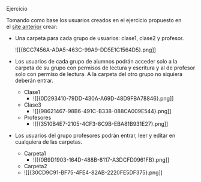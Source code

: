 Ejercicio

Tomando como base los usuarios creados en el ejercicio propuesto en el [site anterior](https://sites.google.com/lagunadejoatzel.org/usuariosygruposwindows) crear:

- Una carpeta para cada grupo de usuarios: clase1, clase2 y profesor.
  
  ![[{8CC7456A-ADA5-463C-99A9-DD5E1C1564D5}.png]]
    
- Los usuarios de cada grupo de alumnos podrán acceder solo a la carpeta de su grupo con permisos de lectura y escritura y al de profesor solo con permiso de lectura. A la carpeta del otro grupo no siquiera deberán entrar.
	- Clase1
		- ![[{0D293410-79DD-430A-A69D-48D9FBA78846}.png]]
	- Clase3
		- ![[{98621467-98B6-491C-B338-088CA009E544}.png]]
	- Profesores
		- ![[{3510B4E7-2105-4CF3-8C9B-EBA81B931E27}.png]]
  
- Los usuarios del grupo profesores podrán entrar, leer y editar en cualquiera de las carpetas.
	- Carpeta1
		- ![[{0B9D1903-164D-488B-8117-A3DCFD0961FB}.png]]
	- Carpeta2
	- ![[{30CD9C91-BF75-4FE4-82AB-2220FE5DF375}.png]]